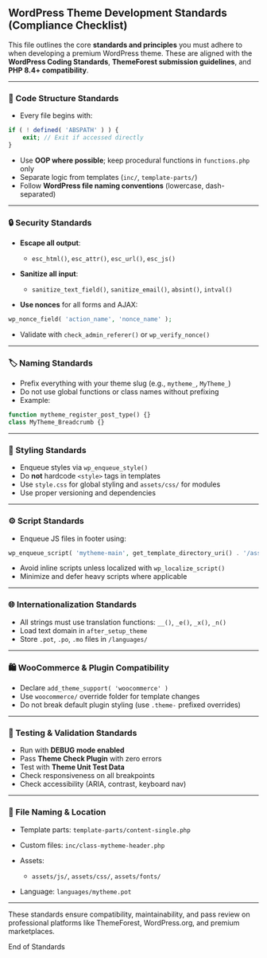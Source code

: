 ## WordPress Theme Development Standards (Compliance Checklist)

This file outlines the core **standards and principles** you must adhere to when developing a premium WordPress theme. These are aligned with the **WordPress Coding Standards**, **ThemeForest submission guidelines**, and **PHP 8.4+ compatibility**.

---

### 🧱 Code Structure Standards

* Every file begins with:

```php
if ( ! defined( 'ABSPATH' ) ) {
    exit; // Exit if accessed directly
}
```

* Use **OOP where possible**; keep procedural functions in `functions.php` only
* Separate logic from templates (`inc/`, `template-parts/`)
* Follow **WordPress file naming conventions** (lowercase, dash-separated)

---

### 🔒 Security Standards

* **Escape all output**:

  * `esc_html()`, `esc_attr()`, `esc_url()`, `esc_js()`
* **Sanitize all input**:

  * `sanitize_text_field()`, `sanitize_email()`, `absint()`, `intval()`
* **Use nonces** for all forms and AJAX:

```php
wp_nonce_field( 'action_name', 'nonce_name' );
```

* Validate with `check_admin_referer()` or `wp_verify_nonce()`

---

### 🏷️ Naming Standards

* Prefix everything with your theme slug (e.g., `mytheme_`, `MyTheme_`)
* Do not use global functions or class names without prefixing
* Example:

```php
function mytheme_register_post_type() {}
class MyTheme_Breadcrumb {}
```

---

### 🎨 Styling Standards

* Enqueue styles via `wp_enqueue_style()`
* Do **not** hardcode `<style>` tags in templates
* Use `style.css` for global styling and `assets/css/` for modules
* Use proper versioning and dependencies

---

### ⚙️ Script Standards

* Enqueue JS files in footer using:

```php
wp_enqueue_script( 'mytheme-main', get_template_directory_uri() . '/assets/js/main.js', [ 'jquery' ], '1.0', true );
```

* Avoid inline scripts unless localized with `wp_localize_script()`
* Minimize and defer heavy scripts where applicable

---

### 🌐 Internationalization Standards

* All strings must use translation functions: `__()`, `_e()`, `_x()`, `_n()`
* Load text domain in `after_setup_theme`
* Store `.pot`, `.po`, `.mo` files in `/languages/`

---

### 🛍️ WooCommerce & Plugin Compatibility

* Declare `add_theme_support( 'woocommerce' )`
* Use `woocommerce/` override folder for template changes
* Do not break default plugin styling (use `.theme-` prefixed overrides)

---

### 🧪 Testing & Validation Standards

* Run with **DEBUG mode enabled**
* Pass **Theme Check Plugin** with zero errors
* Test with **Theme Unit Test Data**
* Check responsiveness on all breakpoints
* Check accessibility (ARIA, contrast, keyboard nav)

---

### 📄 File Naming & Location

* Template parts: `template-parts/content-single.php`
* Custom files: `inc/class-mytheme-header.php`
* Assets:

  * `assets/js/`, `assets/css/`, `assets/fonts/`
* Language: `languages/mytheme.pot`

---

These standards ensure compatibility, maintainability, and pass review on professional platforms like ThemeForest, WordPress.org, and premium marketplaces.

End of Standards
